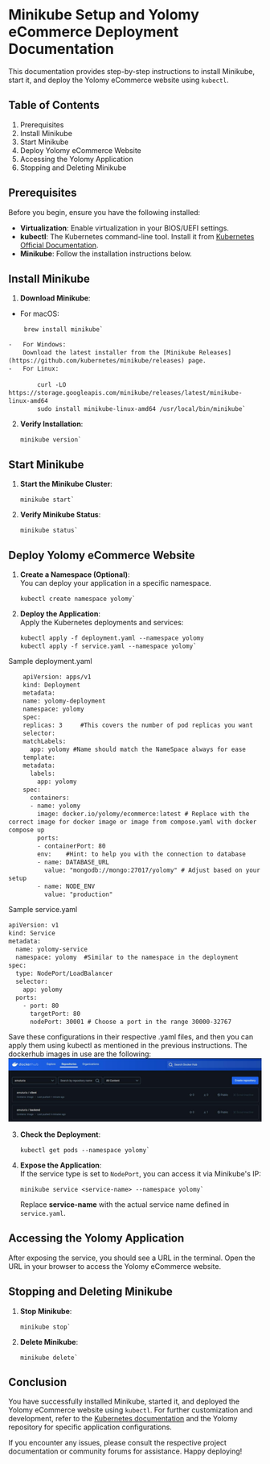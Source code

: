 # Minikube Setup and Yolomy eCommerce Deployment Documentation
This documentation provides step-by-step instructions to install Minikube, start it, and deploy the Yolomy eCommerce website using `kubectl`.

## Table of Contents
1. Prerequisites
2. Install Minikube
3. Start Minikube
4. Deploy Yolomy eCommerce Website
5. Accessing the Yolomy Application
6. Stopping and Deleting Minikube

## Prerequisites
Before you begin, ensure you have the following installed:

-   **Virtualization**: Enable virtualization in your BIOS/UEFI settings.
-   **kubectl**: The Kubernetes command-line tool. Install it from [Kubernetes Official Documentation](https://kubernetes.io/docs/tasks/tools/install-kubectl/).
-   **Minikube**: Follow the installation instructions below.

## Install Minikube

1.  **Download Minikube**:
    
   -   For macOS:
        
		    brew install minikube` 
        
    -   For Windows:  
        Download the latest installer from the [Minikube Releases](https://github.com/kubernetes/minikube/releases) page.
    -   For Linux:
        
        	curl -LO https://storage.googleapis.com/minikube/releases/latest/minikube-linux-amd64
        	sudo install minikube-linux-amd64 /usr/local/bin/minikube` 
        
2.  **Verify Installation**:
    
		minikube version` 
    
## Start Minikube
1.  **Start the Minikube Cluster**:
    
	    minikube start` 
2.  **Verify Minikube Status**:
    
	    minikube status` 

## Deploy Yolomy eCommerce Website
  
1.  **Create a Namespace (Optional)**:  
    You can deploy your application in a specific namespace.
    
	    kubectl create namespace yolomy` 
    
2.  **Deploy the Application**:  
    Apply the Kubernetes deployments and services:
    
	    kubectl apply -f deployment.yaml --namespace yolomy
	    kubectl apply -f service.yaml --namespace yolomy` 

Sample deployment.yaml

        apiVersion: apps/v1
        kind: Deployment
        metadata:
        name: yolomy-deployment
        namespace: yolomy		
        spec:
        replicas: 3 	#This covers the number of pod replicas you want
        selector:
        matchLabels:
          app: yolomy #Name should match the NameSpace always for ease
        template:
        metadata:
          labels:
            app: yolomy
        spec:
          containers:
          - name: yolomy
            image: docker.io/yolomy/ecommerce:latest # Replace with the correct image for docker image or image from compose.yaml with docker compose up
            ports:
            - containerPort: 80
            env:	#Hint: to help you with the connection to database
            - name: DATABASE_URL
              value: "mongodb://mongo:27017/yolomy" # Adjust based on your setup
            - name: NODE_ENV
              value: "production"

Sample service.yaml

    apiVersion: v1
    kind: Service
    metadata:
      name: yolomy-service
      namespace: yolomy  #Similar to the namespace in the deployment
    spec:
      type: NodePort/LoadBalancer
      selector:
        app: yolomy
      ports:
        - port: 80
          targetPort: 80
          nodePort: 30001 # Choose a port in the range 30000-32767

Save these configurations in their respective .yaml files, and then you can apply them using kubectl as mentioned in the previous instructions.
The dockerhub images in use are the following:
![img](./images/Dockerhub-Images.jpeg)

3.  **Check the Deployment**:
    
	    kubectl get pods --namespace yolomy` 
    
4.  **Expose the Application**:  
    If the service type is set to `NodePort`, you can access it via Minikube's IP:
    
	    minikube service <service-name> --namespace yolomy` 

	Replace **service-name** with the actual service name defined in `service.yaml`.
    

## Accessing the Yolomy Application

After exposing the service, you should see a URL in the terminal. Open the URL in your browser to access the Yolomy eCommerce website.

## Stopping and Deleting Minikube

1.  **Stop Minikube**:
    
	    minikube stop` 
    
2.  **Delete Minikube**:
    
	    minikube delete` 
    

## Conclusion
You have successfully installed Minikube, started it, and deployed the Yolomy eCommerce website using `kubectl`. For further customization and development, refer to the [Kubernetes documentation](https://kubernetes.io/docs/home/) and the Yolomy repository for specific application configurations.

If you encounter any issues, please consult the respective project documentation or community forums for assistance. Happy deploying!
